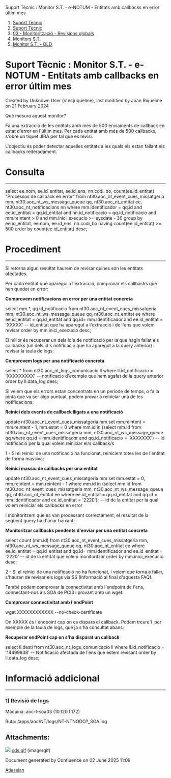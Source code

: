Suport Tècnic : Monitor S.T. - e-NOTUM - Entitats amb callbacks en error últim mes  

1.  [Suport Tècnic](index.md)
2.  [Suport Tècnic](13893782.md)
3.  [03 - Monitorització - Revisions globals](26313327.md)
4.  [Monitors S.T.](Monitors-S.T._41522177.md)
5.  [Monitor S.T. - OLD](Monitor-S.T.---OLD_118555256.md)

Suport Tècnic : Monitor S.T. - e-NOTUM - Entitats amb callbacks en error últim mes
==================================================================================

Created by Unknown User (otecjriquelme), last modified by Joan Riquelme on 21 February 2024

Què mesura aquest monitor?

Fa una extracció de les entitats amb més de 500 enviaments de callback en estat d'error en l'últim mes. Per cada entitat amb més de 500 callbacks, s'obre un tiquet JIRA per tal que es revisi.

L'objectiu és poder detectar aquelles entitats a les quals els estan fallant els callbacks reiteradament.

**Consulta**
============

* * *

select ee.nom, ee.id\_entitat, ee.id\_ens, nn.codi\_bo, count(ee.id\_entitat) "Processos de callback en error"
  from nt30.aoc\_nt\_event\_cues\_missatgeria mm,
       nt30.aoc\_nt\_ws\_message\_queue       qq,
       nt30.aoc\_nt\_entitat                ee,
       nt30.aoc\_nt\_notificacions          nn
 where mm.identificador = qq.id
   and ee.id\_entitat = qq.id\_entitat
   and nn.id\_notificacio = qq.id\_notificacio
   and mm.reintent > 0
   and mm.inici\_execucio >= sysdate - 30
 group by ee.id\_entitat, ee.nom, ee.id\_ens, nn.codi\_bo
having count(ee.id\_entitat) >= 500
 order by count(ee.id\_entitat) desc;

**Procediment**
===============

* * *

Si retorna algun resultat haurem de revisar quines són les entitats afectades.

Per cada entitat que aparegui a l'extracció, comprovar els callbacks que han quedat en error:

**Comprovem notificacions en error per una entitat concreta**

select mm.\*, qq.id\_notificacio
from nt30.aoc\_nt\_event\_cues\_missatgeria mm, nt30.aoc\_nt\_ws\_message\_queue qq, nt30.aoc\_nt\_entitat ee
where ee.id\_entitat = qq.id\_entitat
and qq.id= mm.identificador
and ee.id\_entitat = 'XXXXX' -- id\_entitat que ha aparegut a l'extracció i de l'ens que volem revisar
order by mm.inici\_execucio desc;

  

El millor és recuperar un dels Id's de notificació per la que hagin fallat els callbacks (un dels id's notificació que ha aparegut a la query anterior) i revisar la taula de logs:

**Comprovem logs per una notificació concreta**

select \* from nt30.aoc\_nt\_logs\_comunicacio ll
where ll.id\_notificacio = 'XXXXXXXXX' -- notificacio d'exemple que hem agafat de la query anterior
order by ll.data\_log desc;

  

Si veiem que els errors estan concentrats en un període de temps, o fa la pinta que va ser algo puntual, podem provar a reiniciar una de les notificacions:

**Reinici dels events de callback lligats a una notificació**

update nt30.aoc\_nt\_event\_cues\_missatgeria mm
   set mm.reintent = mm.reintent - 1, mm.estat = 0
 where mm.id in (select mm.id
                   from nt30.aoc\_nt\_event\_cues\_missatgeria mm,
                        nt30.aoc\_nt\_ws\_message\_queue       qq
                  where qq.id = mm.identificador
                    and qq.id\_notificacio = 'XXXXXXX') -- Id notificació per la qual volem reiniciar el/s callback/s

  

1 - Si el reinici de una notificació ha funcionat, reiniciem totes les de l'entitat de forma massiva:

**Reinici massiu de callbacks per una entitat**

update nt30.aoc\_nt\_event\_cues\_missatgeria mm
   set mm.estat = 0, mm.reintent = mm.reintent - 1
 where mm.id in (select mm.id
                   from nt30.aoc\_nt\_event\_cues\_missatgeria mm,
                        nt30.aoc\_nt\_ws\_message\_queue       qq,
                        nt30.aoc\_nt\_entitat                ee
                  where ee.id\_entitat = qq.id\_entitat
                    and qq.id = mm.identificador
                    and ee.id\_entitat = '2220'); -- id de la entitat per la qual volem reiniciar els callbacks en error

I monitoritzem que es van processant correctament, el resultat de la següent query ha d'anar baixant:

**Monitoritzar callbacks pendents d'enviar per una entitat concreta**

select count (mm.id)
from nt30.aoc\_nt\_event\_cues\_missatgeria mm, nt30.aoc\_nt\_ws\_message\_queue qq, nt30.aoc\_nt\_entitat ee
where ee.id\_entitat = qq.id\_entitat
and qq.id= mm.identificador
and ee.id\_entitat = '2220' -- id de la entitat que volem monitoritzar
order by mm.inici\_execucio desc;

2 - Si el reinici de una notificació no ha funcionat, i veiem que torna a fallar, s'hauran de revisar els logs via SS (Informació al final d'aquesta FAQ).

També podem comprovar la connectivitat amb l'endpoint de l'ens, connectant-nos als SOA de PCI3 i provant amb un wget:

**Comprovar connectivitat amb l'endPoint**

wget XXXXXXXXXXXX --no-check-certificate

On XXXXX és l'endpoint cap on es dispara el callback. Podem treure'l  per exemple de la taula de logs, que ja s'ha consultat abans:

**Recuperar endPoint cap on s'ha disparat un callback**

select ll.desti from nt30.aoc\_nt\_logs\_comunicacio ll
where ll.id\_notificacio = '14499838' -- Notificació afectada de l'ens que estem revisant
order by ll.data\_log desc;

**Informació addicional**
=========================

* * *

### 1) Revisió de logs

Màquina: aoc-l-soa03 (10.120.1.172)

Ruta: /apps/aoc/NT/logs/NT-NTNODO?\_SOA.log

Attachments:
------------

![](images/icons/bullet_blue.gif) [cds.gif](attachments/41522782/41522783.gif) (image/gif)  

Document generated by Confluence on 02 June 2025 11:09

[Atlassian](http://www.atlassian.com/)